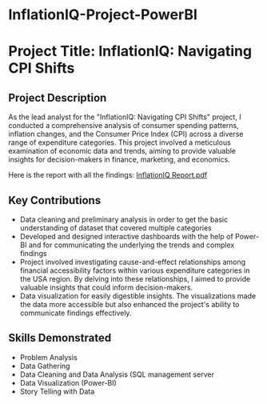 # InflationIQ-Project-PowerBI

<h1>Project Title: InflationIQ: Navigating CPI Shifts</h1> 

<h2>Project Description</h2>

As the lead analyst for the "InflationIQ: Navigating CPI Shifts" project, I conducted a comprehensive analysis of consumer spending patterns, inflation changes, and the Consumer Price Index (CPI) across a diverse range of expenditure categories. This project involved a meticulous examination of economic data and trends, aiming to provide valuable insights for decision-makers in finance, marketing, and economics.

Here is the report with all the findings: [InflationIQ Report.pdf]([https://github.com/AtharvaDharia0732/InflationIQ-Project-PowerBI/blob/b2e97b607e0bd5bbbcd82590f313281ea4a597de/InflationIQ%20Report.pdf](https://github.com/AtharvaDharia0732/InflationIQ-PowerBI/blob/main/InflationIQ%20Report.pdf))

<h2>Key Contributions</h2>
<ul>

<li>Data cleaning and preliminary analysis in order to get the basic understanding of dataset that covered multiple categories</li>
<li>Developed and designed interactive dashboards with the help of Power-BI and for communicating the underlying the trends and complex findings</li>
<li>Project involved investigating cause-and-effect relationships among financial accessibility factors within various expenditure categories in the USA region. By delving into these relationships, I aimed to provide valuable insights that could inform decision-makers.</li>
<li>Data visualization for easily digestible insights. The visualizations made the data more accessible but also enhanced the project's ability to communicate findings effectively.</li>

</ul>


<h2>Skills Demonstrated </h2>
<ul>

<li>Problem Analysis</li> 
<li>Data Gathering </li>
<li>Data Cleaning and Data Analysis (SQL management server</li>
<li>Data Visualization (Power-BI)</li>
<li>Story Telling with Data</li>

</ul>

